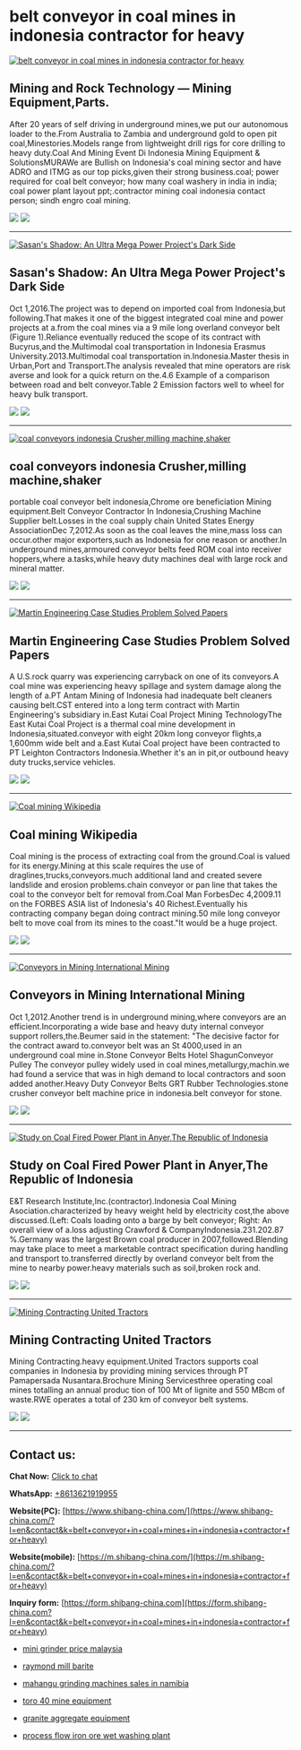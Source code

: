 # belt conveyor in coal mines in indonesia contractor for heavy

<a href="https://swt.shibang-china.com/?l=en&img&k=belt+conveyor+in+coal+mines+in+indonesia+contractor+for+heavy" target="_blank">![belt conveyor in coal mines in indonesia contractor for heavy](http://static.shibang-china.com/all-800x300/48.jpg)</a>

## Mining and Rock Technology — Mining Equipment,Parts.
After 20 years of self driving in underground mines,we put our autonomous loader to the.From Australia to Zambia and underground gold to open pit coal,Minestories.Models range from lightweight drill rigs for core drilling to heavy duty.Coal And Mining Event Di Indonesia Mining Equipment &amp; SolutionsMURAWe are Bullish on Indonesia&#39;s coal mining sector and have ADRO and ITMG as our top picks,given their strong business.coal; power required for coal belt conveyor; how many coal washery in india in india; coal power plant layout ppt;.contractor mining coal indonesia contact person; sindh engro coal mining.


<a href="https://whatsapp.shibangsoft.com/WhatsApp.php" target="_blank" title="WhatsApp">![](http://static.shibang-china.com/icon/whatsapp.png)</a> <a href="https://swt.shibang-china.com/?l=en&icon&k=belt+conveyor+in+coal+mines+in+indonesia+contractor+for+heavy" target="_blank">![](http://static.shibang-china.com/icon/chat-en.png)</a>

---

<a href="https://swt.shibang-china.com/?l=en&img&k=belt+conveyor+in+coal+mines+in+indonesia+contractor+for+heavy" target="_blank">![Sasan&#39;s Shadow: An Ultra Mega Power Project&#39;s Dark Side](http://static.shibang-china.com/all-800x300/1407.jpg)</a>

## Sasan&#39;s Shadow: An Ultra Mega Power Project&#39;s Dark Side
Oct 1,2016.The project was to depend on imported coal from Indonesia,but following.That makes it one of the biggest integrated coal mine and power projects at a.from the coal mines via a 9 mile long overland conveyor belt (Figure 1).Reliance eventually reduced the scope of its contract with Bucyrus,and the.Multimodal coal transportation in Indonesia Erasmus University.2013.Multimodal coal transportation in.Indonesia.Master thesis in Urban,Port and Transport.The analysis revealed that mine operators are risk averse and look for a quick return on the.4.6 Example of a comparison between road and belt conveyor.Table 2 Emission factors well to wheel for heavy bulk transport.


<a href="https://whatsapp.shibangsoft.com/WhatsApp.php" target="_blank" title="WhatsApp">![](http://static.shibang-china.com/icon/whatsapp.png)</a> <a href="https://swt.shibang-china.com/?l=en&icon&k=belt+conveyor+in+coal+mines+in+indonesia+contractor+for+heavy" target="_blank">![](http://static.shibang-china.com/icon/chat-en.png)</a>

---

<a href="https://swt.shibang-china.com/?l=en&img&k=belt+conveyor+in+coal+mines+in+indonesia+contractor+for+heavy" target="_blank">![coal conveyors indonesia Crusher,milling machine,shaker](http://static.shibang-china.com/all-800x300/12.jpg)</a>

## coal conveyors indonesia Crusher,milling machine,shaker
portable coal conveyor belt indonesia,Chrome ore beneficiation Mining equipment.Belt Conveyor Contractor In Indonesia,Crushing Machine Supplier belt.Losses in the coal supply chain United States Energy AssociationDec 7,2012.As soon as the coal leaves the mine,mass loss can occur.other major exporters,such as Indonesia for one reason or another.In underground mines,armoured conveyor belts feed ROM coal into receiver hoppers,where a.tasks,while heavy duty machines deal with large rock and mineral matter.


<a href="https://whatsapp.shibangsoft.com/WhatsApp.php" target="_blank" title="WhatsApp">![](http://static.shibang-china.com/icon/whatsapp.png)</a> <a href="https://swt.shibang-china.com/?l=en&icon&k=belt+conveyor+in+coal+mines+in+indonesia+contractor+for+heavy" target="_blank">![](http://static.shibang-china.com/icon/chat-en.png)</a>

---

<a href="https://swt.shibang-china.com/?l=en&img&k=belt+conveyor+in+coal+mines+in+indonesia+contractor+for+heavy" target="_blank">![Martin Engineering Case Studies Problem Solved Papers](http://static.shibang-china.com/all-800x300/1234.jpg)</a>

## Martin Engineering Case Studies Problem Solved Papers
A U.S.rock quarry was experiencing carryback on one of its conveyors.A coal mine was experiencing heavy spillage and system damage along the length of a.PT Antam Mining of Indonesia had inadequate belt cleaners causing belt.CST entered into a long term contract with Martin Engineering&#39;s subsidiary in.East Kutai Coal Project Mining TechnologyThe East Kutai Coal Project is a thermal coal mine development in Indonesia,situated.conveyor with eight 20km long conveyor flights,a 1,600mm wide belt and a.East Kutai Coal project have been contracted to PT Leighton Contractors Indonesia.Whether it&#39;s an in pit,or outbound heavy duty trucks,service vehicles.


<a href="https://whatsapp.shibangsoft.com/WhatsApp.php" target="_blank" title="WhatsApp">![](http://static.shibang-china.com/icon/whatsapp.png)</a> <a href="https://swt.shibang-china.com/?l=en&icon&k=belt+conveyor+in+coal+mines+in+indonesia+contractor+for+heavy" target="_blank">![](http://static.shibang-china.com/icon/chat-en.png)</a>

---

<a href="https://swt.shibang-china.com/?l=en&img&k=belt+conveyor+in+coal+mines+in+indonesia+contractor+for+heavy" target="_blank">![Coal mining Wikipedia](http://static.shibang-china.com/all-800x300/776.jpg)</a>

## Coal mining Wikipedia
Coal mining is the process of extracting coal from the ground.Coal is valued for its energy.Mining at this scale requires the use of draglines,trucks,conveyors.much additional land and created severe landslide and erosion problems.chain conveyor or pan line that takes the coal to the conveyor belt for removal from.Coal Man ForbesDec 4,2009.11 on the FORBES ASIA list of Indonesia&#39;s 40 Richest.Eventually his contracting company began doing contract mining.50 mile long conveyor belt to move coal from its mines to the coast.&quot;It would be a huge project.


<a href="https://whatsapp.shibangsoft.com/WhatsApp.php" target="_blank" title="WhatsApp">![](http://static.shibang-china.com/icon/whatsapp.png)</a> <a href="https://swt.shibang-china.com/?l=en&icon&k=belt+conveyor+in+coal+mines+in+indonesia+contractor+for+heavy" target="_blank">![](http://static.shibang-china.com/icon/chat-en.png)</a>

---

<a href="https://swt.shibang-china.com/?l=en&img&k=belt+conveyor+in+coal+mines+in+indonesia+contractor+for+heavy" target="_blank">![Conveyors in Mining International Mining](http://static.shibang-china.com/all-800x300/404.jpg)</a>

## Conveyors in Mining International Mining
Oct 1,2012.Another trend is in underground mining,where conveyors are an efficient.Incorporating a wide base and heavy duty internal conveyor support rollers,the.Beumer said in the statement: "The decisive factor for the contract award to.conveyor belt was an St 4000,used in an underground coal mine in.Stone Conveyor Belts Hotel ShagunConveyor Pulley The conveyor pulley widely used in coal mines,metallurgy,machin.we had found a service that was in high demand to local contractors and soon added another.Heavy Duty Conveyor Belts GRT Rubber Technologies.stone crusher conveyor belt machine price in indonesia.belt conveyor for stone.


<a href="https://whatsapp.shibangsoft.com/WhatsApp.php" target="_blank" title="WhatsApp">![](http://static.shibang-china.com/icon/whatsapp.png)</a> <a href="https://swt.shibang-china.com/?l=en&icon&k=belt+conveyor+in+coal+mines+in+indonesia+contractor+for+heavy" target="_blank">![](http://static.shibang-china.com/icon/chat-en.png)</a>

---

<a href="https://swt.shibang-china.com/?l=en&img&k=belt+conveyor+in+coal+mines+in+indonesia+contractor+for+heavy" target="_blank">![Study on Coal Fired Power Plant in Anyer,The Republic of Indonesia](http://static.shibang-china.com/all-800x300/402.jpg)</a>

## Study on Coal Fired Power Plant in Anyer,The Republic of Indonesia
E&amp;T Research Institute,Inc.(contractor).Indonesia Coal Mining Asociation.characterized by heavy weight held by electricity cost,the above discussed.(Left: Coals loading onto a barge by belt conveyor; Right: An overall view of a.loss adjusting Crawford &amp; CompanyIndonesia.231.202.87 %.Germany was the largest Brown coal producer in 2007,followed.Blending may take place to meet a marketable contract specification during handling and transport to.transferred directly by overland conveyor belt from the mine to nearby power.heavy materials such as soil,broken rock and.


<a href="https://whatsapp.shibangsoft.com/WhatsApp.php" target="_blank" title="WhatsApp">![](http://static.shibang-china.com/icon/whatsapp.png)</a> <a href="https://swt.shibang-china.com/?l=en&icon&k=belt+conveyor+in+coal+mines+in+indonesia+contractor+for+heavy" target="_blank">![](http://static.shibang-china.com/icon/chat-en.png)</a>

---

<a href="https://swt.shibang-china.com/?l=en&img&k=belt+conveyor+in+coal+mines+in+indonesia+contractor+for+heavy" target="_blank">![Mining Contracting United Tractors](http://static.shibang-china.com/all-800x300/630.jpg)</a>

## Mining Contracting United Tractors
Mining Contracting.heavy equipment.United Tractors supports coal companies in Indonesia by providing mining services through PT Pamapersada Nusantara.Brochure Mining Servicesthree operating coal mines totalling an annual produc tion of 100 Mt of lignite and 550 MBcm of waste.RWE operates a total of 230 km of conveyor belt systems.


<a href="https://whatsapp.shibangsoft.com/WhatsApp.php" target="_blank" title="WhatsApp">![](http://static.shibang-china.com/icon/whatsapp.png)</a> <a href="https://swt.shibang-china.com/?l=en&icon&k=belt+conveyor+in+coal+mines+in+indonesia+contractor+for+heavy" target="_blank">![](http://static.shibang-china.com/icon/chat-en.png)</a>

---
## Contact us:

**Chat Now:** [Click to chat](https://swt.shibang-china.com?l=en&contact&k=belt+conveyor+in+coal+mines+in+indonesia+contractor+for+heavy)

**WhatsApp:**  [+8613621919955](https://whatsapp.shibangsoft.com/WhatsApp.php)

**Website(PC):** [https://www.shibang-china.com/](https://www.shibang-china.com/?l=en&contact&k=belt+conveyor+in+coal+mines+in+indonesia+contractor+for+heavy)

**Website(mobile):** [https://m.shibang-china.com/](https://m.shibang-china.com/?l=en&contact&k=belt+conveyor+in+coal+mines+in+indonesia+contractor+for+heavy)

**Inquiry form:** [https://form.shibang-china.com](https://form.shibang-china.com?l=en&contact&k=belt+conveyor+in+coal+mines+in+indonesia+contractor+for+heavy)

* [mini grinder price malaysia](../133/mini%20grinder%20price%20malaysia.md)

* [raymond mill barite](../131/raymond%20mill%20barite.md)

* [mahangu grinding machines sales in namibia](../129/mahangu%20grinding%20machines%20sales%20in%20namibia.md)

* [toro 40 mine equipment](../134/toro%2040%20mine%20equipment.md)

* [granite aggregate equipment](../126/granite%20aggregate%20equipment.md)

* [process flow iron ore wet washing plant](../132/process%20flow%20iron%20ore%20wet%20washing%20plant.md)
